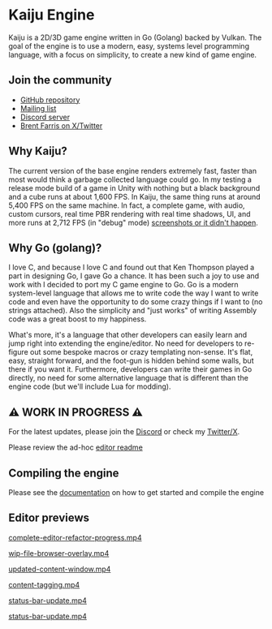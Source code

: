 # Kaiju Engine
Kaiju is a 2D/3D game engine written in Go (Golang) backed by Vulkan. The goal of the engine is to use a modern, easy, systems level programming language, with a focus on simplicity, to create a new kind of game engine.

## Join the community
- [GitHub repository](https://github.com/KaijuEngine/kaiju)
- [Mailing list](https://www.freelists.org/list/kaijuengine)
- [Discord server](https://discord.gg/8rFPEu8U52)
- [Brent Farris on X/Twitter](https://twitter.com/ShieldCrush)

## Why Kaiju?
The current version of the base engine renders extremely fast, faster than most would think a garbage collected language could go. In my testing a release mode build of a game in Unity with nothing but a black background and a cube runs at about 1,600 FPS. In Kaiju, the same thing runs at around 5,400 FPS on the same machine. In fact, a complete game, with audio, custom cursors, real time PBR rendering with real time shadows, UI, and more runs at 2,712 FPS (in "debug" mode) [screenshots or it didn't happen](https://x.com/ShieldCrush/status/1943516032674537958).

## Why Go (golang)?
I love C, and because I love C and found out that Ken Thompson played a part in designing Go, I gave Go a chance. It has been such a joy to use and work with I decided to port my C game engine to Go. Go is a modern system-level language that allows me to write code the way I want to write code and even have the opportunity to do some crazy things if I want to (no strings attached). Also the simplicity and "just works" of writing Assembly code was a great boost to my happiness.

What's more, it's a language that other developers can easily learn and jump right into extending the engine/editor. No need for developers to re-figure out some bespoke macros or crazy templating non-sense. It's flat, easy, straight forward, and the foot-gun is hidden behind some walls, but there if you want it. Furthermore, developers can write their games in Go directly, no need for some alternative language that is different than the engine code (but we'll include Lua for modding).

## ⚠️ WORK IN PROGRESS ⚠️
For the latest updates, please join the [Discord](https://discord.gg/HYj7Dh7ke3) or check my [Twitter/X](https://twitter.com/ShieldCrush).

Please review the ad-hoc [editor readme](https://github.com/KaijuEngine/kaiju/blob/master/src/editor/README.md)

## Compiling the engine
Please see the [documentation](https://kaijuengine.org/engine_developers/build_from_source/) on how to get started and compile the engine

## Editor previews
[complete-editor-refactor-progress.mp4](https://github.com/user-attachments/assets/00291482-1624-4cfb-b59f-c0395a5f1075)

[wip-file-browser-overlay.mp4](https://github.com/user-attachments/assets/ba4f4049-ded5-4638-8bdd-c09daf7869ce)

[updated-content-window.mp4](https://github.com/user-attachments/assets/1d1d773a-6a7e-4986-b984-e08fb303617c)

[content-tagging.mp4](https://github.com/user-attachments/assets/15122db6-efda-4458-bf69-f384def5aa31)

[status-bar-update.mp4](https://github.com/user-attachments/assets/6f3d6511-5db0-405f-b264-af041c199bd0)

[status-bar-update.mp4](https://github.com/user-attachments/assets/09ee5e96-6c47-47d5-9e66-6e92888562ce)

